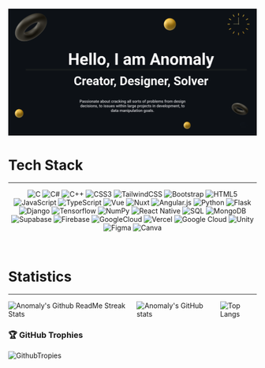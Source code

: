 
![Banner](./assets/banner.png)

# Tech Stack
---
<div align="center">
    <img src="https://img.shields.io/badge/c-%2300599C.svg?style=for-the-badge&logo=c&logoColor=white" alt="C" />
    <img src="https://img.shields.io/badge/c%23-%23239120.svg?style=for-the-badge&logo=c-sharp&logoColor=white" alt="C#" />
    <img src="https://img.shields.io/badge/c++-%2300599C.svg?style=for-the-badge&logo=c%2B%2B&logoColor=white" alt="C++" />
    <img src="https://img.shields.io/badge/css3-%231572B6.svg?style=for-the-badge&logo=css3&logoColor=white" alt="CSS3" />
    <img src="https://img.shields.io/badge/tailwindcss-%2338B2AC.svg?style=for-the-badge&logo=tailwind-css&logoColor=white" alt="TailwindCSS" />
    <img src="https://img.shields.io/badge/bootstrap-%23563D7C.svg?style=for-the-badge&logo=bootstrap&logoColor=white" alt="Bootstrap" />
    <img src="https://img.shields.io/badge/html5-%23E34F26.svg?style=for-the-badge&logo=html5&logoColor=white" alt="HTML5" />
    <img src="https://img.shields.io/badge/javascript-%23323330.svg?style=for-the-badge&logo=javascript&logoColor=%23F7DF1E" alt="JavaScript" />
    <img src="https://img.shields.io/badge/typescript-%23007ACC.svg?style=for-the-badge&logo=typescript&logoColor=white" alt="TypeScript" />
    <img src="https://img.shields.io/badge/Vue-%2320232a.svg?style=for-the-badge&logo=Vue.js&logoColor=%23" alt="Vue" />
    <img src="https://img.shields.io/badge/Nuxt-%2320232a.svg?style=for-the-badge&logo=Nuxt.js&logoColor=%23" alt="Nuxt" />
    <img src="https://img.shields.io/badge/Angular-%23E23237.svg?style=for-the-badge&logo=Angular&logoColor=white" alt="Angular.js" />
    <img src="https://img.shields.io/badge/python-3670A0?style=for-the-badge&logo=python&logoColor=ffdd54" alt="Python" />
    <img src="https://img.shields.io/badge/flask-000000?style=for-the-badge&logo=flask&logoColor=ffffff" alt="Flask" />
    <img src="https://img.shields.io/badge/django-%23092E20.svg?style=for-the-badge&logo=django&logoColor=white" alt="Django" />
    <img src="https://img.shields.io/badge/Tensorflow-%23474747.svg?style=for-the-badge&logo=Tensorflow&logoColor=%23" alt="Tensorflow" />
    <img src="https://img.shields.io/badge/numpy-%23013243.svg?style=for-the-badge&logo=numpy&logoColor=white" alt="NumPy" />
    <img src="https://img.shields.io/badge/react%20&%20react_native-%2320232a.svg?style=for-the-badge&logo=react&logoColor=%2361DAFB" alt="React Native" />
    <img src="https://img.shields.io/badge/mysql-%2300f.svg?style=for-the-badge&logo=mysql&logoColor=white" alt="SQL" />
    <img src="https://img.shields.io/badge/MongoDB-%234ea94b.svg?style=for-the-badge&logo=mongodb&logoColor=white" alt="MongoDB" />
    <img src="https://img.shields.io/badge/Supabase-%2320232a.svg?style=for-the-badge&logo=Supabase&logoColor=%23" alt="Supabase" />
    <img src="https://img.shields.io/badge/Firebase-%23ad9223.svg?style=for-the-badge&logo=Firebase&logoColor=DD2C00" alt="Firebase" />
    <img src="https://img.shields.io/badge/GoogleCloud-%234285F4.svg?style=for-the-badge&logo=GoogleCloud&logoColor=ED8B00" alt="GoogleCloud" />
    <img src="https://img.shields.io/badge/vercel-%23000000.svg?style=for-the-badge&logo=vercel&logoColor=white" alt="Vercel" />
    <img src="https://img.shields.io/badge/Google%20Cloud-%234285F4.svg?style=for-the-badge&logo=google-cloud&logoColor=white" alt="Google Cloud" />
    <img src="https://img.shields.io/badge/Unity-%2320232a.svg?style=for-the-badge&logo=Unity&logoColor=%23" alt="Unity" />
    <img src="https://img.shields.io/badge/figma-%23F24E1E.svg?style=for-the-badge&logo=figma&logoColor=white" alt="Figma" />
    <img src="https://img.shields.io/badge/Canva-%2300C4CC.svg?style=for-the-badge&logo=Canva&logoColor=white" alt="Canva" />
</div>

<br>
<br>


# Statistics
---

<div style="display: flex; flex-direction: row;">
    <img src="https://github-readme-streak-stats.herokuapp.com?user=Anomaly-1&theme=highcontrast" alt="Anomaly's Github ReadMe Streak Stats" style="margin-right: 20px;">
    <img src="https://github-readme-stats.vercel.app/api?username=anomaly-1&show_icons=true&theme=blue_navy" alt="Anomaly's GitHub stats" style="margin-right: 20px;" />
    <img src="https://github-readme-stats.vercel.app/api/top-langs/?username=anuraghazra&hide_progress=true&theme=blue_navy" alt="Top Langs" />
</div>


### 🏆 GitHub Trophies
![GithubTropies](https://github-profile-trophy.vercel.app/?username=Anomaly-1&theme=radical&no-frame=false&no-bg=true&margin-w=4)

<br>
